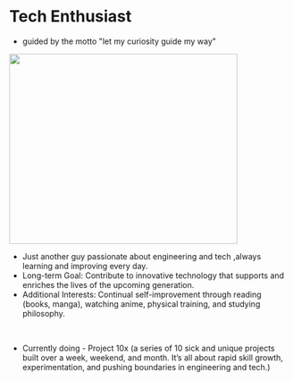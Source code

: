  # Tech Enthusiast
 - guided by the motto "let my curiosity guide my way"


  <img src="https://i.redd.it/bpxxqqvps4h91.gif" height="340px" width="90%" text-align= "center" />

<br />

-  Just another guy passionate about engineering and tech ,always learning and improving every day.
-  Long-term Goal: Contribute to innovative technology that supports and enriches the lives of the upcoming generation.
-  Additional Interests: Continual self-improvement through reading (books, manga), watching anime, physical training, and studying philosophy.

<br />

- Currently doing - Project 10x (a series of 10 sick and unique projects built over a week, weekend, and month. It’s all about rapid skill growth, experimentation, and pushing boundaries in engineering and tech.)
